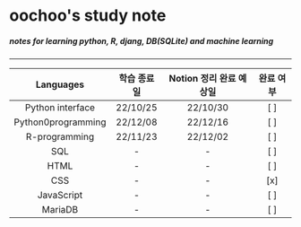 oochoo's study note
=====================

##### notes for learning python, R, djang, DB(SQLite) and machine learning
* * *

 |Languages|학습 종료일|Notion 정리 완료 예상일|완료 여부|
 |:---:|:---:|:---:|:---:|
 |Python interface|22/10/25|22/10/30|[ ]|
 |Python0programming|22/12/08|22/12/16|[ ]|
 |R-programming|22/11/23|22/12/02|[ ]|
 |SQL| - | - |[ ]|
 |HTML| - | - |[ ]|
 |CSS| - | - |[x]|
 |JavaScript| - | - |[ ]|
 |MariaDB| - | - |[ ]|
